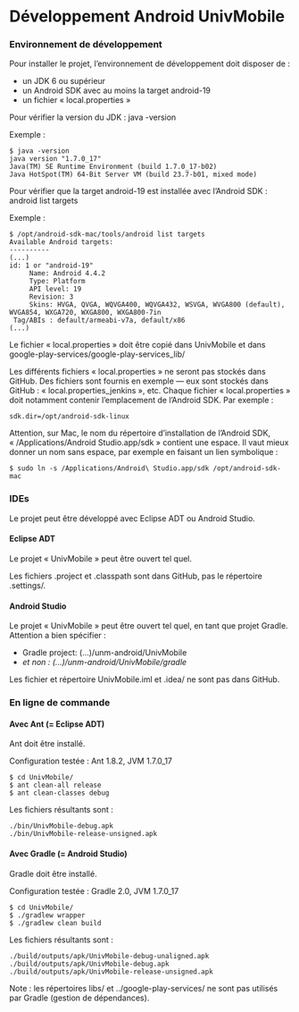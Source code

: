 # Développement Android UnivMobile

### Environnement de développement

Pour installer le projet, l’environnement de développement doit disposer de :

  * un JDK 6 ou supérieur
  * un Android SDK avec au moins la target android-19
  * un fichier « local.properties »

Pour vérifier la version du JDK : java -version

Exemple :

    $ java -version
    java version "1.7.0_17"
    Java(TM) SE Runtime Environment (build 1.7.0_17-b02)
    Java HotSpot(TM) 64-Bit Server VM (build 23.7-b01, mixed mode)

Pour vérifier que la target android-19 est installée avec l’Android SDK : android list targets

Exemple :

    $ /opt/android-sdk-mac/tools/android list targets
    Available Android targets:
    ----------
    (...)
    id: 1 or "android-19"
         Name: Android 4.4.2
         Type: Platform
         API level: 19
         Revision: 3
         Skins: HVGA, QVGA, WQVGA400, WQVGA432, WSVGA, WVGA800 (default), WVGA854, WXGA720, WXGA800, WXGA800-7in
     Tag/ABIs : default/armeabi-v7a, default/x86
    (...)

Le fichier « local.properties » doit être copié dans UnivMobile et dans google-play-services/google-play-services_lib/

Les différents fichiers « local.properties » ne seront pas stockés dans GitHub. Des fichiers sont fournis en exemple — eux sont stockés dans GitHub : « local.properties_jenkins », etc. Chaque fichier « local.properties » doit notamment contenir l’emplacement de l’Android SDK. Par exemple :
  
    sdk.dir=/opt/android-sdk-linux
    
Attention, sur Mac, le nom du répertoire d’installation de l’Android SDK, « /Applications/Android Studio.app/sdk » contient une espace. Il vaut mieux donner un nom sans espace, par exemple en faisant un lien symbolique :

    $ sudo ln -s /Applications/Android\ Studio.app/sdk /opt/android-sdk-mac
    
### IDEs

Le projet peut être développé avec Eclipse ADT ou Android Studio.

#### Eclipse ADT

Le projet « UnivMobile » peut être ouvert tel quel.

Les fichiers .project et .classpath sont dans GitHub, pas le répertoire .settings/.

#### Android Studio

Le projet « UnivMobile » peut être ouvert tel quel, en tant que projet Gradle. Attention a bien spécifier :

  * Gradle project: (…)/unm-android/UnivMobile
  * _et non : (...)/unm-android/UnivMobile/gradle_

Les fichier et répertoire UnivMobile.iml et .idea/ ne sont pas dans GitHub.

### En ligne de commande 

#### Avec Ant (= Eclipse ADT)

Ant doit être installé.

Configuration testée : Ant 1.8.2, JVM 1.7.0_17

    $ cd UnivMobile/
    $ ant clean-all release
    $ ant clean-classes debug

Les fichiers résultants sont :

    ./bin/UnivMobile-debug.apk
    ./bin/UnivMobile-release-unsigned.apk
    
#### Avec Gradle (= Android Studio)
  
Gradle doit être installé.

Configuration testée : Gradle 2.0, JVM 1.7.0_17

    $ cd UnivMobile/
    $ ./gradlew wrapper
    $ ./gradlew clean build

Les fichiers résultants sont :

    ./build/outputs/apk/UnivMobile-debug-unaligned.apk
    ./build/outputs/apk/UnivMobile-debug.apk		
    ./build/outputs/apk/UnivMobile-release-unsigned.apk  
        
Note : les répertoires libs/ et ../google-play-services/ ne sont pas utilisés par Gradle (gestion de dépendances).

